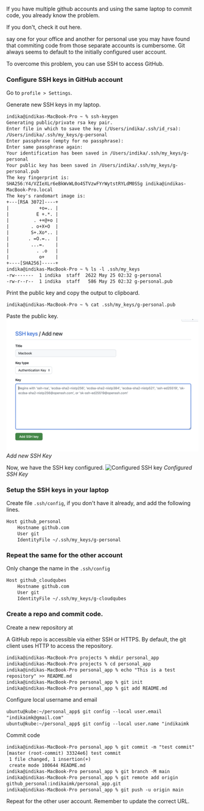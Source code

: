 
If you have multiple github accounts and using the same laptop to commit code, you already know the problem.

If you don't, check it out here.



 say one for your office and another for personal use you may have found that commiting code from those separate accounts is cumbersome. Git always seems to default to the initially configured user account.

To overcome this problem, you can use SSH to access GitHub. 

### Configure SSH keys in GitHub account

Go to `profile > Settings`.


Generate new SSH keys in my laptop.

```shell
indika@indikas-MacBook-Pro ~ % ssh-keygen 
Generating public/private rsa key pair.
Enter file in which to save the key (/Users/indika/.ssh/id_rsa): /Users/indika/.ssh/my_keys/g-personal
Enter passphrase (empty for no passphrase): 
Enter same passphrase again: 
Your identification has been saved in /Users/indika/.ssh/my_keys/g-personal
Your public key has been saved in /Users/indika/.ssh/my_keys/g-personal.pub
The key fingerprint is:
SHA256:Y4/VZIeXLr6eBkWvWL0o4STVzwFYrWytstRYLdM0SSg indika@indikas-MacBook-Pro.local
The key's randomart image is:
+---[RSA 3072]----+
|           +o=.. |
|          E +.*. |
|         . ++@+o |
|        . o+X+O  |
|        S+.Xo*.. |
|       . =O.=..  |
|        ...=.    |
|          . .o   |
|           o+    |
+----[SHA256]-----+
indika@indikas-MacBook-Pro ~ % ls -l .ssh/my_keys
-rw-------  1 indika  staff  2622 May 25 02:32 g-personal
-rw-r--r--  1 indika  staff   586 May 25 02:32 g-personal.pub
```

Print the public key and copy the output to clipboard.
```shell
indika@indikas-MacBook-Pro ~ % cat .ssh/my_keys/g-personal.pub
```

Paste the public key.
![Add new SSH key](/assets/images/multiple-github-accounts/add-new-ssh-key.png)
*Add new SSH Key*

Now, we have the SSH key configured.
![Configured SSH key](/assets/images/multiple-github-accounts/added-key.png)
*Configured SSH Key*

### Setup the SSH keys in your laptop

Create file `.ssh/config`, if you don't have it already, and add the following lines.
```shell
Host github_personal
	Hostname github.com
	User git
	IdentityFile ~/.ssh/my_keys/g-personal
```

### Repeat the same for the other account

Only change the name in the `.ssh/config`
```shell
Host github_cloudqubes
	Hostname github.com
	User git
	IdentityFile ~/.ssh/my_keys/g-cloudqubes
```



### Create a repo and commit code.

Create a new repository at 

A GitHub repo is accessible via either SSH or HTTPS. By default, the git client uses HTTP to access the repository.
```shell
indika@indikas-MacBook-Pro projects % mkdir personal_app
indika@indikas-MacBook-Pro projects % cd personal_app 
indika@indikas-MacBook-Pro personal_app % echo "This is a test repository" >> README.md
indika@indikas-MacBook-Pro personal_app % git init
indika@indikas-MacBook-Pro personal_app % git add README.md 
```
Configure local username and email

```shell
ubuntu@kube:~/personal_app$ git config --local user.email "indikaimk@gmail.com"
ubuntu@kube:~/personal_app$ git config --local user.name "indikaimk
```

Commit code

```shell
indika@indikas-MacBook-Pro personal_app % git commit -m "test commit"
[master (root-commit) 33324e6] test commit
 1 file changed, 1 insertion(+)
 create mode 100644 README.md
indika@indikas-MacBook-Pro personal_app % git branch -M main
indika@indikas-MacBook-Pro personal_app % git remote add origin github_personal:indikaimk/personal_app.git
indika@indikas-MacBook-Pro personal_app % git push -u origin main

```

Repeat for the other user account. Remember to update the correct URL.




